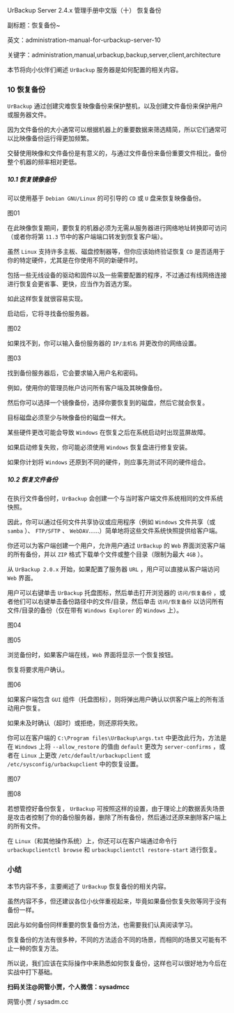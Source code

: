 UrBackup Server 2.4.x 管理手册中文版（十） 恢复备份 

副标题：恢复备份~

英文：administration-manual-for-urbackup-server-10

关键字：administration,manual,urbackup,backup,server,client,architecture



 本节将向小伙伴们阐述 `UrBackup` 服务器是如何配置的相关内容。 



### 10 恢复备份

`UrBackup` 通过创建灾难恢复映像备份来保护整机，以及创建文件备份来保护用户或服务器文件。

因为文件备份的大小通常可以根据机器上的重要数据来筛选精简，所以它们通常可以比映像备份运行得更加频繁。

交替使用映像和文件备份是有意义的，与通过文件备份来备份重要文件相比，备份整个机器的频率相对更低。 



##### 10.1 恢复镜像备份

可以使用基于 `Debian GNU/Linux` 的可引导的 `CD` 或 `U` 盘来恢复映像备份。

图01



在此映像恢复期间，要恢复的机器必须为无需从服务器进行网络地址转换即可访问（或者你将第 `11.3` 节中的客户端端口转发到恢复客户端）。

虽然 `Linux` 支持许多主板、磁盘控制器等，但你应该始终验证恢复 `CD` 是否适用于你的特定硬件，尤其是在你使用不同的新硬件时。

包括一些无线设备的驱动和固件以及一些需要配置的程序，不过通过有线网络连接进行恢复会更省事、更快，应当作为首选方案。

如此这样恢复就很容易实现。

启动后，它将寻找备份服务器。

图02



如果找不到，你可以输入备份服务器的 `IP/主机名` 并更改你的网络设置。

图03



找到备份服务器后，它会要求输入用户名和密码。

例如，使用你的管理员帐户访问所有客户端及其映像备份。

然后你可以选择一个镜像备份，选择你要恢复到的磁盘，然后它就会恢复。

目标磁盘必须至少与映像备份的磁盘一样大。

某些硬件更改可能会导致  `Windows` 在恢复之后在系统启动时出现蓝屏故障。

如果启动修复失败，你可能必须使用 `Windows` 恢复盘进行修复安装。

如果你计划将  `Windows` 还原到不同的硬件，则应事先测试不同的硬件组合。



##### 10.2 恢复文件备份

在执行文件备份时，`UrBackup` 会创建一个与当时客户端文件系统相同的文件系统快照。

因此，你可以通过任何文件共享协议或应用程序（例如  `Windows` 文件共享（或 `samba` ）、 `FTP/SFTP` 、 `WebDAV`……）简单地将这些文件系统快照提供给客户端。



你还可以为客户端创建一个用户，允许用户通过 `UrBackup` 的 `Web` 界面浏览客户端的所有备份，并以 `ZIP` 格式下载单个文件或整个目录（限制为最大 `4GB` ）。



从 `UrBackup 2.0.x` 开始，如果配置了服务器 `URL` ，用户可以直接从客户端访问 `Web` 界面。

用户可以右键单击  `UrBackup`  托盘图标，然后单击打开浏览器的 `访问/恢复备份` ，或者他们可以右键单击备份路径中的文件/目录，然后单击 `访问/恢复备份` 以访问所有文件/目录的备份（仅在带有 `Windows Explorer` 的 `Windows` 上）。

图04

图05



浏览备份时，如果客户端在线，`Web` 界面将显示一个恢复按钮。

恢复将要求用户确认。

图06



如果客户端包含 `GUI` 组件（托盘图标），则将弹出用户确认以供客户端上的所有活动用户恢复。

如果未及时确认（超时）或拒绝，则还原将失败。

你可以在客户端的  `C:\Program files\UrBackup\args.txt` 中更改此行为，方法是在 `Windows`  上将 `--allow_restore` 的值由 `default` 更改为 `server-confirms` ，或者在 `Linux` 上更改 `/etc/default/urbackupclient` 或  `/etc/sysconfig/urbackupclient` 中的恢复设置。

图07

图08



若想管控好备份恢复， `UrBackup` 可按照这样的设置，由于理论上的数据丢失场景是攻击者控制了你的备份服务器，删除了所有备份，然后通过还原来删除客户端上的所有文件。

在 `Linux`（和其他操作系统）上，你还可以在客户端通过命令行 `urbackupclientctl browse` 和 `urbackupclientctl restore-start` 进行恢复。



### 小结

本节内容不多，主要阐述了 `UrBackup` 恢复备份的相关内容。

虽然内容不多，但还建议各位小伙伴重视起来，毕竟如果备份恢复失败等同于没有备份一样。

因此与如何备份同样重要的恢复备份方法，也需要我们认真阅读学习。

恢复备份的方法有很多种，不同的方法适合不同的场景，而相同的场景又可能有不止一种的恢复方法。

所以说，我们应该在实际操作中来熟悉如何恢复备份，这样也可以很好地为今后在实战中打下基础。



**扫码关注@网管小贾，个人微信：sysadmcc**

网管小贾 / sysadm.cc


